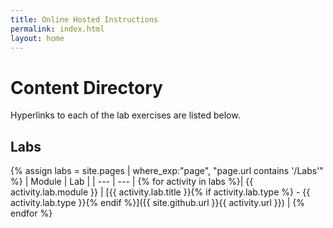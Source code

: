 ```yaml
---
title: Online Hosted Instructions
permalink: index.html
layout: home
---
```


# Content Directory

Hyperlinks to each of the lab exercises are listed below. 

## Labs

{% assign labs = site.pages | where_exp:"page", "page.url contains '/Labs'" %}
| Module | Lab |
| --- | --- | 
{% for activity in labs  %}| {{ activity.lab.module }} | [{{ activity.lab.title }}{% if activity.lab.type %} - {{ activity.lab.type }}{% endif %}]({{ site.github.url }}{{ activity.url }}) |
{% endfor %}


   